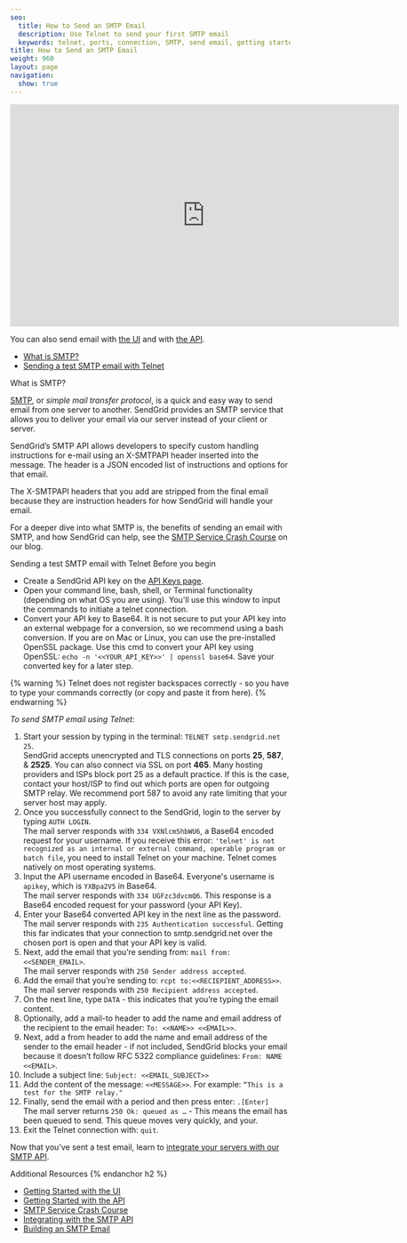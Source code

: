 ```yaml
---
seo:
  title: How to Send an SMTP Email
  description: Use Telnet to send your first SMTP email
  keywords: telnet, ports, connection, SMTP, send email, getting started
title: How to Send an SMTP Email
weight: 960
layout: page
navigation:
  show: true
---
```


<iframe src="https://player.vimeo.com/video/190122014" width="700" height="400" frameborder="0" webkitallowfullscreen mozallowfullscreen allowfullscreen></iframe>

You can also send email with [the UI](https://sendgrid.com/docs/User_Guide/Marketing_Campaigns/getting_started.html) and with [the API]({{root_url}}/API_Reference/api_v3.html).

- [What is SMTP?](#-What-is-smtp)
- [Sending a test SMTP email with Telnet](#-Sending-a-test-SMTP-email-with-Telnet)

<page-anchor el="h2">
What is SMTP?
</page-anchor>

[SMTP]({{root_url}}/Glossary/smtp.html), or _simple mail transfer protocol_, is a quick and easy way to send email from one server to another. SendGrid provides an SMTP service that allows you to deliver your email via our server instead of your client or server.

SendGrid’s SMTP API allows developers to specify custom handling instructions for e-mail using an X-SMTPAPI header inserted into the message. The header is a JSON encoded list of instructions and options for that email.

The X-SMTPAPI headers that you add are stripped from the final email because they are instruction headers for how SendGrid will handle your email.

For a deeper dive into what SMTP is, the benefits of sending an email with SMTP, and how SendGrid can help, see the [SMTP Service Crash Course](https://sendgrid.com/blog/smtp-service-crash-course/) on our blog.

<page-anchor el="h2">
Sending a test SMTP email with Telnet
</page-anchor>

<page-anchor el="h3">
Before you begin
</page-anchor>

- Create a SendGrid API key on the [API Keys page](https://app.sendgrid.com/settings/api_keys).
- Open your command line, bash, shell, or Terminal functionality (depending on what OS you are using). You'll use this window to input the commands to initiate a telnet connection.
- Convert your API key to Base64. It is not secure to put your API key into an external webpage for a conversion, so we recommend using a bash conversion. If you are on Mac or Linux, you can use the pre-installed OpenSSL package. Use this cmd to convert your API key using OpenSSL: `echo -n '<<YOUR_API_KEY>>' | openssl base64`. Save your converted key for a later step.

{% warning %}
Telnet does not register backspaces correctly - so you have to type your commands correctly (or copy and paste it from here).
{% endwarning %}

*To send SMTP email using Telnet:*

1. Start your session by typing in the terminal: `TELNET smtp.sendgrid.net 25`.
    <br>SendGrid accepts unencrypted and TLS connections on ports **25**, **587**, & **2525**. You can also connect via SSL on port **465**. Many hosting providers and ISPs block port 25 as a default practice. If this is the case, contact your host/ISP to find out which ports are open for outgoing SMTP relay. We recommend port 587 to avoid any rate limiting that your server host may apply.
1. Once you successfully connect to the SendGrid, login to the server by typing `AUTH LOGIN`.
    <br>The mail server responds with `334 VXNlcm5hbWU6`, a Base64 encoded request for your username. If you receive this error: `'telnet' is not recognized as an internal or external command, operable program or batch file`, you need to install Telnet on your machine. Telnet comes natively on most operating systems.
1. Input the API username encoded in Base64. Everyone's username is `apikey`, which is `YXBpa2V5` in Base64.
    <br>The mail server responds with `334 UGFzc3dvcmQ6`. This response is a Base64 encoded request for your password (your API Key).
1. Enter your Base64 converted API key in the next line as the password.
    <br>The mail server responds with `235 Authentication successful`. Getting this far indicates that your connection to smtp.sendgrid.net over the chosen port is open and that your API key is valid.
1. Next, add the email that you’re sending from: `mail from:<<SENDER_EMAIL>`.
    <br>The mail server responds with `250 Sender address accepted`.
1. Add the email that you’re sending to: `rcpt to:<<RECIEPIENT_ADDRESS>>`.
    <br>The mail server responds with `250 Recipient address accepted`.
1. On the next line, type `DATA` - this indicates that you’re typing the email content.
1. Optionally, add a mail-to header to add the name and email address of the recipient to the email header: `To: <<NAME>> <<EMAIL>>`.
1. Next, add a from header to add the name and email address of the sender to the email header - if not included, SendGrid blocks your email because it doesn’t follow RFC 5322 compliance guidelines: `From: NAME <<EMAIL>`.
1. Include a subject line: `Subject: <<EMAIL_SUBJECT>>`
1. Add the content of the message: `<<MESSAGE>>`. For example: `“This is a test for the SMTP relay."`
1. Finally, send the email with a period and then press enter: `.[Enter]`
    <br>The mail server returns `250 Ok: queued as …` - This means the email has been queued to send. This queue moves very quickly, and your.
1. Exit the Telnet connection with: `quit`.

Now that you've sent a test email, learn to [integrate your servers with our SMTP API]({{root_url}}/API_Reference/SMTP_API/integrating_with_the_smtp_api.html).

<page-anchor el="h2">
Additional Resources
{% endanchor h2 %}

- [Getting Started with the UI]({{root_url}}/User_Guide/Marketing_Campaigns/getting_started.html)
- [Getting Started with the API]({{root_url}}/API_Reference/api_v3.html)
- [SMTP Service Crash Course](https://sendgrid.com/blog/smtp-service-crash-course/)
- [Integrating with the SMTP API]({{root_url}}/API_Reference/SMTP_API/integrating_with_the_smtp_api.html)
- [Building an SMTP Email]({{root_url}}/API_Reference/SMTP_API/building_an_smtp_email.html)
